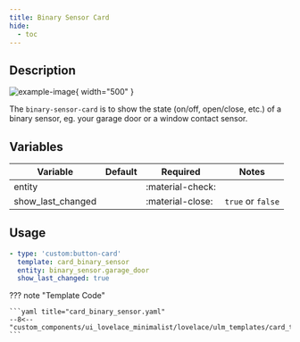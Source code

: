 ```yaml
---
title: Binary Sensor Card
hide:
  - toc
---
```

<!-- markdownlint-disable MD046 -->

## Description

![example-image](../../assets/img/ulm_cards/card_binary_sensor.png){ width="500" }

The `binary-sensor-card` is to show the state (on/off, open/close, etc.) of a binary sensor, eg. your garage door or a window contact sensor.

## Variables

| Variable | Default | Required         | Notes             |
|----------|---------|------------------|-------------------|
| entity     |         | :material-check: |                   |
| show_last_changed |   | :material-close: | `true` or `false` |

## Usage

```yaml
- type: 'custom:button-card'
  template: card_binary_sensor
  entity: binary_sensor.garage_door
  show_last_changed: true
```

??? note "Template Code"

    ```yaml title="card_binary_sensor.yaml"
    --8<-- "custom_components/ui_lovelace_minimalist/lovelace/ulm_templates/card_templates/cards/card_binary_sensor.yaml"
    ```
